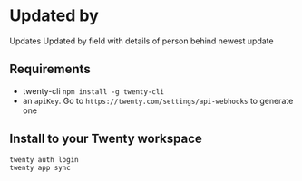 # Updated by

Updates Updated by field with details of person behind newest update

## Requirements
- twenty-cli `npm install -g twenty-cli`
- an `apiKey`. Go to `https://twenty.com/settings/api-webhooks` to generate one


## Install to your Twenty workspace

```bash
twenty auth login
twenty app sync
```
